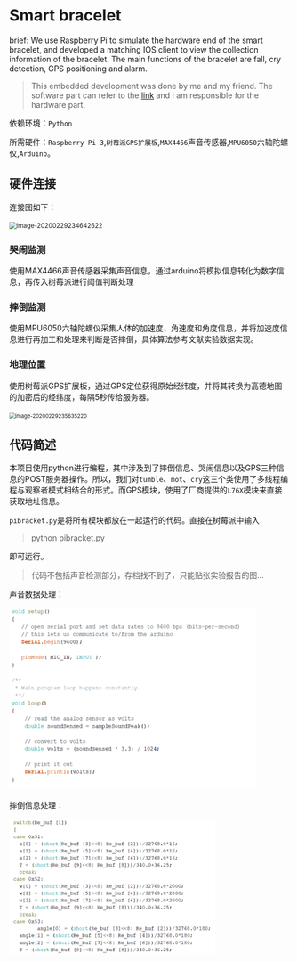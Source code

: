 # Smart bracelet

brief: We use Raspberry Pi to simulate the hardware end of the smart bracelet, and developed a matching IOS client to view the collection information of the bracelet. The main functions of the bracelet are fall, cry detection, GPS positioning and alarm.

> This embedded development was done by me and my friend. The software part  can refer to the [link](https://github.com/Plorde/ChildLost) and I am responsible for the hardware part.

依赖环境：`Python`

所需硬件：`Raspberry Pi 3`,`树莓派GPS扩展板`,`MAX4466`声音传感器,`MPU6050`六轴陀螺仪,`Arduino`。



## 硬件连接

连接图如下：

<img src="C:\image-20200229234642622.png" alt="image-20200229234642622" style="zoom:80%;" />



### 哭闹监测

使用MAX4466声音传感器采集声音信息，通过arduino将模拟信息转化为数字信息，再传入树莓派进行阈值判断处理


### 摔倒监测

使用MPU6050六轴陀螺仪采集人体的加速度、角速度和角度信息，并将加速度信息进行再加工和处理来判断是否摔倒，具体算法参考文献实验数据实现。


### 地理位置

使用树莓派GPS扩展板，通过GPS定位获得原始经纬度，并将其转换为高德地图的加密后的经纬度，每隔5秒传给服务器。

<img src="C:\Users\zxy\AppData\Roaming\Typora\typora-user-images\image-20200229235635220.png" alt="image-20200229235635220" style="zoom:67%;" />



## 代码简述

本项目使用python进行编程，其中涉及到了摔倒信息、哭闹信息以及GPS三种信息的POST服务器操作。所以，我们对`tumble`、`mot`、`cry`这三个类使用了多线程编程与观察者模式相结合的形式。而GPS模块，使用了厂商提供的`L76X`模块来直接获取地址信息。

`pibracket.py`是将所有模块都放在一起运行的代码。直接在树莓派中输入

> python pibracket.py

即可运行。

> 代码不包括声音检测部分，存档找不到了，只能贴张实验报告的图...

声音数据处理：

<img src="image-20200301000343030.png" alt="image-20200301000343030" style="zoom: 80%;" />

摔倒信息处理：

<img src="image-20200301000456357.png" alt="image-20200301000456357" style="zoom:80%;" />

